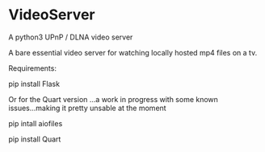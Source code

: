 # VideoServer
A python3 UPnP / DLNA video server


A bare essential video server for watching locally hosted mp4 files on a tv.


Requirements:

pip install Flask



Or for the Quart version ...a work in progress with some known issues...making it pretty unsable at the moment


pip intall aiofiles

pip install Quart

